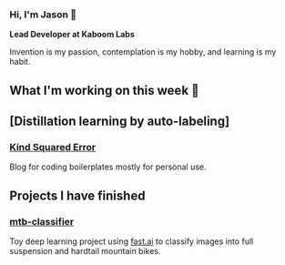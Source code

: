 ### Hi, I'm Jason 👋

**Lead Developer at Kaboom Labs**

Invention is my passion, contemplation is my hobby, and learning is my habit.

## What I'm working on this week 🎨

## [Distillation learning by auto-labeling]

### [Kind Squared Error](https://tensorturtle.github.io)
Blog for coding boilerplates mostly for personal use.

## Projects I have finished

### [mtb-classifier](https://github.com/tensorturtle/mtb-classifier)

Toy deep learning project using [fast.ai](https://github.com/fastai/fastai) to classify images into full suspension and hardtail mountain bikes.



<!--
**neuroquantifier/neuroquantifier** is a ✨ _special_ ✨ repository because its `README.md` (this file) appears on your GitHub profile.

Here are some ideas to get you started:

- 🔭 I’m currently working on ...
- 🌱 I’m currently learning ...
- 👯 I’m looking to collaborate on ...
- 🤔 I’m looking for help with ...
- 💬 Ask me about ...
- 📫 How to reach me: ...
- 😄 Pronouns: ...
- ⚡ Fun fact: ...
-->
